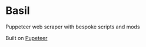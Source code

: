 # Basil
Puppeteer web scraper with bespoke scripts and mods

Built on [Pupeteer](https://github.com/puppeteer/puppeteer)
